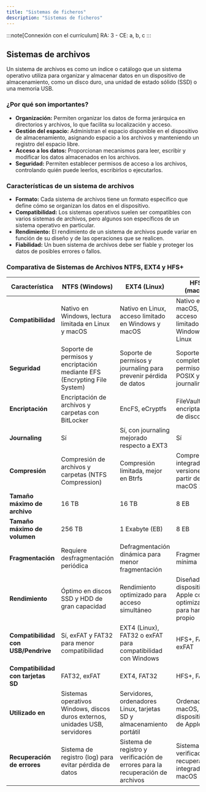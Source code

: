 ```yaml
---
title: "Sistemas de ficheros"
description: "Sistemas de ficheros"
---
```


:::note[Connexión con el currículum]
RA: 3 - CE: a, b, c
:::

## Sistemas de archivos

Un sistema de archivos es como un índice o catálogo que un sistema operativo utiliza para organizar y almacenar datos en un dispositivo de almacenamiento, como un disco duro, una unidad de estado sólido (SSD) o una memoria USB.

### ¿Por qué son importantes?

-   **Organización:** Permiten organizar los datos de forma jerárquica en directorios y archivos, lo que facilita su localización y acceso.
-   **Gestión del espacio:** Administran el espacio disponible en el dispositivo de almacenamiento, asignando espacio a los archivos y manteniendo un registro del espacio libre.
-   **Acceso a los datos:** Proporcionan mecanismos para leer, escribir y modificar los datos almacenados en los archivos.
-   **Seguridad:** Permiten establecer permisos de acceso a los archivos, controlando quién puede leerlos, escribirlos o ejecutarlos.

### Características de un sistema de archivos

-   **Formato:** Cada sistema de archivos tiene un formato específico que define cómo se organizan los datos en el dispositivo.
-   **Compatibilidad:** Los sistemas operativos suelen ser compatibles con varios sistemas de archivos, pero algunos son específicos de un sistema operativo en particular.
-   **Rendimiento:** El rendimiento de un sistema de archivos puede variar en función de su diseño y de las operaciones que se realicen.
-   **Fiabilidad:** Un buen sistema de archivos debe ser fiable y proteger los datos de posibles errores o fallos.

### Comparativa de Sistemas de Archivos NTFS, EXT4 y HFS+

| Característica                      | NTFS (Windows)                                                               | EXT4 (Linux)                                                                   | HFS+ (macOS)                                                           |
| ----------------------------------- | ---------------------------------------------------------------------------- | ------------------------------------------------------------------------------ | ---------------------------------------------------------------------- |
| **Compatibilidad**                  | Nativo en Windows, lectura limitada en Linux y macOS                         | Nativo en Linux, acceso limitado en Windows y macOS                            | Nativo en macOS, acceso limitado en Windows y Linux                    |
| **Seguridad**                       | Soporte de permisos y encriptación mediante EFS (Encrypting File System)     | Soporte de permisos y journaling para prevenir pérdida de datos                | Soporte completo de permisos POSIX y journaling                        |
| **Encriptación**                    | Encriptación de archivos y carpetas con BitLocker                            | EncFS, eCryptfs                                                                | FileVault para encriptación de discos                                  |
| **Journaling**                      | Sí                                                                           | Sí, con journaling mejorado respecto a EXT3                                    | Sí                                                                     |
| **Compresión**                      | Compresión de archivos y carpetas (NTFS Compression)                         | Compresión limitada, mejor en Btrfs                                            | Compresión integrada en versiones a partir de macOS 10.6               |
| **Tamaño máximo de archivo**        | 16 TB                                                                        | 16 TB                                                                          | 8 EB                                                                   |
| **Tamaño máximo de volumen**        | 256 TB                                                                       | 1 Exabyte (EB)                                                                 | 8 EB                                                                   |
| **Fragmentación**                   | Requiere desfragmentación periódica                                          | Defragmentación dinámica para menor fragmentación                              | Fragmentación mínima                                                   |
| **Rendimiento**                     | Óptimo en discos SSD y HDD de gran capacidad                                 | Rendimiento optimizado para acceso simultáneo                                  | Diseñado para dispositivos Apple con optimización para hardware propio |
| **Compatibilidad con USB/Pendrive** | Sí, exFAT y FAT32 para menor compatibilidad                                  | EXT4 (Linux), FAT32 o exFAT para compatibilidad con Windows                    | HFS+, FAT32, exFAT                                                     |
| **Compatibilidad con tarjetas SD**  | FAT32, exFAT                                                                 | EXT4, FAT32                                                                    | HFS+, FAT32                                                            |
| **Utilizado en**                    | Sistemas operativos Windows, discos duros externos, unidades USB, servidores | Servidores, ordenadores Linux, tarjetas SD y almacenamiento portátil           | Ordenadores macOS, dispositivos de Apple                               |
| **Recuperación de errores**         | Sistema de registro (log) para evitar pérdida de datos                       | Sistema de registro y verificación de errores para la recuperación de archivos | Sistemas de verificación y recuperación integrados en macOS            |
